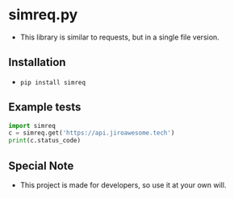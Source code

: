# simreq.py

- This library is similar to requests, but in a single file version.


## Installation
- `pip install simreq`


## Example tests

```py
import simreq
c = simreq.get('https://api.jiroawesome.tech')
print(c.status_code)
```


## Special Note
- This project is made for developers, so use it at your own will.

